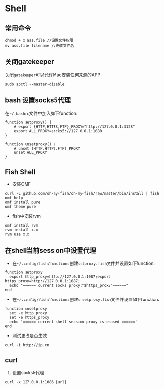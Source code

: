 # Shell

## 常用命令

```
chmod + x ass.file //设置文件权限
mv ass.file filename //更改文件名
```

## 关闭gatekeeper

关闭`gatekeeper`可以允许Mac安装任何来源的APP

```
sudo spctl --master-disable
```

## bash 设置socks5代理

在`~/.bashrc`文件中加入如下function:

```
function setproxy() {
    # export {HTTP,HTTPS,FTP}_PROXY="http://127.0.0.1:3128"
    export ALL_PROXY=socks5://127.0.0.1:1080
}

function unsetproxy() {
    # unset {HTTP,HTTPS,FTP}_PROXY
    unset ALL_PROXY
}
```

## Fish Shell

- 安装OMF

```
curl -L github.com/oh-my-fish/oh-my-fish/raw/master/bin/install | fish
omf help
omf install pure
omf theme pure
```

- fish中安装rvm

```
omf install rvm
rvm install x.x
rvm use x.x
```

## 在shell当前session中设置代理

- 在`~/.config/fish/functions`创建`setproxy.fish`文件并设置如下function:

```
function setproxy
  export http_proxy=http://127.0.0.1:1087;export https_proxy=http://127.0.0.1:1087;
  echo "====== current socks proxy:"$https_proxy"======"
end
```

- 在`~/.config/fish/functions`创建`unsetproxy.fish`文件并设置如下function:

```
function unsetproxy
  set -e http_proxy
  set -e https_proxy
  echo '====== current shell session proxy is erased ======'
end
```

- 测试更改是否生效

```
curl -i http://ip.cn
```

## curl

1. 设置socks5代理

```
curl -x 127.0.0.1:1086 {url}
```
